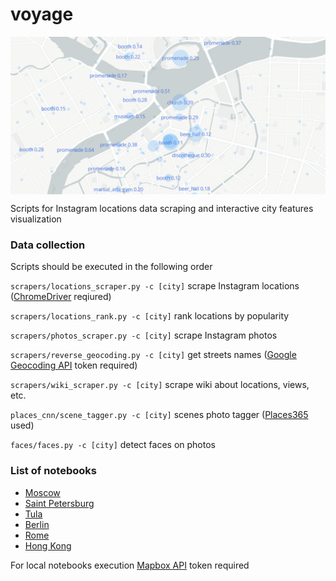 # voyage

<img src="img.png" width="630" align="center">

Scripts for Instagram locations data scraping and interactive city features visualization


### Data collection

Scripts should be executed in the following order

`scrapers/locations_scraper.py -c [city]` scrape Instagram locations ([ChromeDriver](http://chromedriver.chromium.org/) reqiured)

`scrapers/locations_rank.py -c [city]` rank locations by popularity

`scrapers/photos_scraper.py -c [city]` scrape Instagram photos

`scrapers/reverse_geocoding.py -c [city]` get streets names ([Google Geocoding API](https://developers.google.com/maps/documentation/geocoding/start) token required)

`scrapers/wiki_scraper.py -c [city]` scrape wiki about locations, views, etc.

`places_cnn/scene_tagger.py -c [city]` scenes photo tagger ([Places365](https://github.com/CSAILVision/places365) used)

`faces/faces.py -c [city]` detect faces on photos

### List of  notebooks
* [Moscow](https://nbviewer.jupyter.org/github/pskryuchkov/voyage/blob/master/notebooks/moscow.ipynb) 
* [Saint Petersburg](https://nbviewer.jupyter.org/github/pskryuchkov/voyage/blob/master/notebooks/spb.ipynb) 
* [Tula](https://nbviewer.jupyter.org/github/pskryuchkov/voyage/blob/master/notebooks/tula.ipynb) 
* [Berlin](https://nbviewer.jupyter.org/github/pskryuchkov/voyage/blob/master/notebooks/berlin.ipynb)
* [Rome](https://nbviewer.jupyter.org/github/pskryuchkov/voyage/blob/master/notebooks/rome.ipynb) 
* [Hong Kong](https://nbviewer.jupyter.org/github/pskryuchkov/voyage/blob/master/notebooks/hong_kong.ipynb)

For local notebooks execution [Mapbox API](https://www.mapbox.com/) token required
